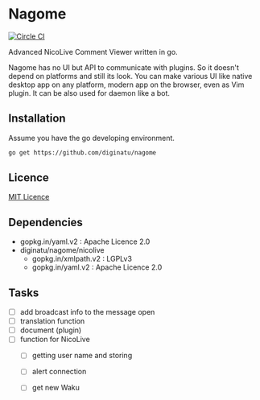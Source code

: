 Nagome
======

[![Circle CI](https://circleci.com/gh/diginatu/nagome.svg?style=svg)](https://circleci.com/gh/diginatu/nagome)

Advanced NicoLive Comment Viewer written in go.

Nagome has no UI but API to communicate with plugins.
So it doesn't depend on platforms and still its look.
You can make various UI like native desktop app on any platform, modern app on the browser, even as Vim plugin.
It can be also used for daemon like a bot.

Installation
------------

Assume you have the go developing environment.

~~~ sh
go get https://github.com/diginatu/nagome
~~~

Licence
-------

[MIT Licence](LICENSE)

Dependencies
------------

+   gopkg.in/yaml.v2 : Apache Licence 2.0
+   diginatu/nagome/nicolive
    -   gopkg.in/xmlpath.v2 : LGPLv3
    -   gopkg.in/yaml.v2 : Apache Licence 2.0

Tasks
-----

+   [ ] add broadcast info to the message open
+   [ ] translation function
+   [ ] document (plugin)
+   [ ] function for NicoLive
    -   [ ] getting user name and storing
    -   [ ] alert connection
    -   [ ] get new Waku

